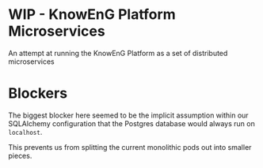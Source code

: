 # WIP - KnowEnG Platform Microservices
An attempt at running the KnowEnG Platform as a set of distributed microservices

# Blockers
The biggest blocker here seemed to be the implicit assumption within our SQLAlchemy configuration that the Postgres database would always run on `localhost`.

This prevents us from splitting the current monolithic pods out into smaller pieces.
